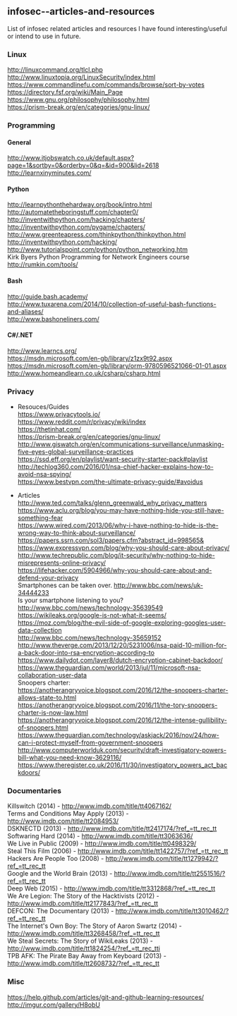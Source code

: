 ## infosec--articles-and-resources
List of infosec related articles and resources I have found interesting/useful or intend to use in future.

### Linux
http://linuxcommand.org/tlcl.php  
http://www.linuxtopia.org/LinuxSecurity/index.html  
https://www.commandlinefu.com/commands/browse/sort-by-votes  
https://directory.fsf.org/wiki/Main_Page  
https://www.gnu.org/philosophy/philosophy.html  
https://prism-break.org/en/categories/gnu-linux/  


### Programming
#### General
http://www.itjobswatch.co.uk/default.aspx?page=1&sortby=0&orderby=0&q=&id=900&lid=2618  
http://learnxinyminutes.com/

#### Python
http://learnpythonthehardway.org/book/intro.html  
http://automatetheboringstuff.com/chapter0/  
http://inventwithpython.com/hacking/chapters/  
http://inventwithpython.com/pygame/chapters/  
http://www.greenteapress.com/thinkpython/thinkpython.html  
http://inventwithpython.com/hacking/  
http://www.tutorialspoint.com/python/python_networking.htm  
Kirk Byers Python Programming for Network Engineers course  
http://rumkin.com/tools/  

#### Bash
http://guide.bash.academy/  
http://www.tuxarena.com/2014/10/collection-of-useful-bash-functions-and-aliases/  
http://www.bashoneliners.com/  

#### C#/.NET
http://www.learncs.org/  
https://msdn.microsoft.com/en-gb/library/z1zx9t92.aspx  
https://msdn.microsoft.com/en-gb/library/orm-9780596521066-01-01.aspx  
http://www.homeandlearn.co.uk/csharp/csharp.html  


### Privacy
* Resouces/Guides  
https://www.privacytools.io/  
https://www.reddit.com/r/privacy/wiki/index  
https://thetinhat.com/  
https://prism-break.org/en/categories/gnu-linux/  
http://www.giswatch.org/en/communications-surveillance/unmasking-five-eyes-global-surveillance-practices  
https://ssd.eff.org/en/playlist/want-security-starter-pack#playlist  
http://techlog360.com/2016/01/nsa-chief-hacker-explains-how-to-avoid-nsa-spying/  
https://www.bestvpn.com/the-ultimate-privacy-guide/#avoidus  

* Articles  
http://www.ted.com/talks/glenn_greenwald_why_privacy_matters  
https://www.aclu.org/blog/you-may-have-nothing-hide-you-still-have-something-fear  
https://www.wired.com/2013/06/why-i-have-nothing-to-hide-is-the-wrong-way-to-think-about-surveillance/  
https://papers.ssrn.com/sol3/papers.cfm?abstract_id=998565&  
https://www.expressvpn.com/blog/why-you-should-care-about-privacy/  
http://www.techrepublic.com/blog/it-security/why-nothing-to-hide-misrepresents-online-privacy/  
https://lifehacker.com/5904966/why-you-should-care-about-and-defend-your-privacy  
Smartphones can be taken over. http://www.bbc.com/news/uk-34444233  
Is your smartphone listening to you? http://www.bbc.com/news/technology-35639549  
https://wikileaks.org/google-is-not-what-it-seems/  
https://moz.com/blog/the-evil-side-of-google-exploring-googles-user-data-collection  
http://www.bbc.com/news/technology-35659152  
http://www.theverge.com/2013/12/20/5231006/nsa-paid-10-million-for-a-back-door-into-rsa-encryption-according-to  
https://www.dailydot.com/layer8/dutch-encryption-cabinet-backdoor/  
https://www.theguardian.com/world/2013/jul/11/microsoft-nsa-collaboration-user-data  
Snoopers charter:  
https://anotherangryvoice.blogspot.com/2016/12/the-snoopers-charter-allows-state-to.html  
https://anotherangryvoice.blogspot.com/2016/11/the-tory-snoopers-charter-is-now-law.html  
https://anotherangryvoice.blogspot.com/2016/12/the-intense-gullibility-of-snoopers.html  
https://www.theguardian.com/technology/askjack/2016/nov/24/how-can-i-protect-myself-from-government-snoopers  
http://www.computerworlduk.com/security/draft-investigatory-powers-bill-what-you-need-know-3629116/  
https://www.theregister.co.uk/2016/11/30/investigatory_powers_act_backdoors/  


### Documentaries
Killswitch (2014) - http://www.imdb.com/title/tt4067162/  
Terms and Conditions May Apply (2013) - http://www.imdb.com/title/tt2084953/  
DSKNECTD (2013) - http://www.imdb.com/title/tt2417174/?ref_=tt_rec_tt  
Softwaring Hard (2014) - http://www.imdb.com/title/tt3063636/  
We Live in Public (2009) - http://www.imdb.com/title/tt0498329/  
Steal This Film (2006) - http://www.imdb.com/title/tt1422757/?ref_=tt_rec_tt  
Hackers Are People Too (2008) - http://www.imdb.com/title/tt1279942/?ref_=tt_rec_tt  
Google and the World Brain (2013) - http://www.imdb.com/title/tt2551516/?ref_=tt_rec_tt  
Deep Web (2015) - http://www.imdb.com/title/tt3312868/?ref_=tt_rec_tt  
We Are Legion: The Story of the Hacktivists (2012) - http://www.imdb.com/title/tt2177843/?ref_=tt_rec_tt  
DEFCON: The Documentary (2013) - http://www.imdb.com/title/tt3010462/?ref_=tt_rec_tt  
The Internet's Own Boy: The Story of Aaron Swartz (2014) - http://www.imdb.com/title/tt3268458/?ref_=tt_rec_tt  
We Steal Secrets: The Story of WikiLeaks (2013) - http://www.imdb.com/title/tt1824254/?ref_=tt_rec_tti  
TPB AFK: The Pirate Bay Away from Keyboard (2013) - http://www.imdb.com/title/tt2608732/?ref_=tt_rec_tt  

### Misc
https://help.github.com/articles/git-and-github-learning-resources/  
http://imgur.com/gallery/H8obU  

